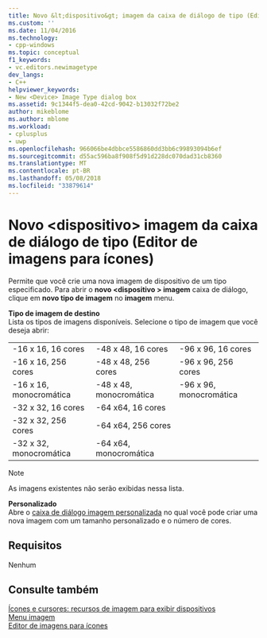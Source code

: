 ```yaml
---
title: Novo &lt;dispositivo&gt; imagem da caixa de diálogo de tipo (Editor de imagens para ícones) | Microsoft Docs
ms.custom: ''
ms.date: 11/04/2016
ms.technology:
- cpp-windows
ms.topic: conceptual
f1_keywords:
- vc.editors.newimagetype
dev_langs:
- C++
helpviewer_keywords:
- New <Device> Image Type dialog box
ms.assetid: 9c1344f5-dea0-42cd-9042-b13032f72be2
author: mikeblome
ms.author: mblome
ms.workload:
- cplusplus
- uwp
ms.openlocfilehash: 966066be4dbbce5586860dd3bb6c99893094b6ef
ms.sourcegitcommit: d55ac596ba8f908f5d91d228dc070dad31cb8360
ms.translationtype: MT
ms.contentlocale: pt-BR
ms.lasthandoff: 05/08/2018
ms.locfileid: "33879614"
---
```

# <a name="new-ltdevicegt-image-type-dialog-box-image-editor-for-icons"></a>Novo &lt;dispositivo&gt; imagem da caixa de diálogo de tipo (Editor de imagens para ícones)
Permite que você crie uma nova imagem de dispositivo de um tipo especificado. Para abrir o **novo \<dispositivo > imagem** caixa de diálogo, clique em **novo tipo de imagem** no **imagem** menu.  
  
 **Tipo de imagem de destino**  
 Lista os tipos de imagens disponíveis. Selecione o tipo de imagem que você deseja abrir:  
  
||||  
|-|-|-|  
|-16 x 16, 16 cores|-48 x 48, 16 cores|-96 x 96, 16 cores|  
|-16 x 16, 256 cores|-48 x 48, 256 cores|-96 x 96, 256 cores|  
|-16 x 16, monocromática|-48 x 48, monocromática|-96 x 96, monocromática|  
|-32 x 32, 16 cores|-64 x64, 16 cores||  
|-32 x 32, 256 cores|-64 x64, 256 cores||  
|-32 x 32, monocromática|-64 x64, monocromática||  
  
> [!NOTE]
>  As imagens existentes não serão exibidas nessa lista.  
  
 **Personalizado**  
 Abre o [caixa de diálogo imagem personalizada](custom-image-dialog-box-image-editor-for-icons.md) no qual você pode criar uma nova imagem com um tamanho personalizado e o número de cores.  
  
## <a name="requirements"></a>Requisitos  
 Nenhum  
  
## <a name="see-also"></a>Consulte também  
 [Ícones e cursores: recursos de imagem para exibir dispositivos](../windows/icons-and-cursors-image-resources-for-display-devices-image-editor-for-icons.md)   
 [Menu imagem](../windows/image-menu-image-editor-for-icons.md)   
 [Editor de imagens para ícones](../windows/image-editor-for-icons.md)
